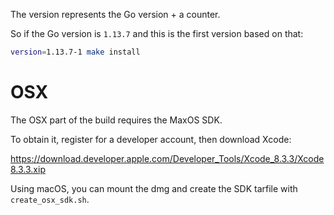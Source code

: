 The version represents the Go version + a counter.

So if the Go version is `1.13.7` and this is the first version based on that:

```bash
version=1.13.7-1 make install
```

# OSX

The OSX part of the build requires the MaxOS SDK.

To obtain it, register for a developer account, then download Xcode:

https://download.developer.apple.com/Developer_Tools/Xcode_8.3.3/Xcode8.3.3.xip


Using macOS, you can mount the dmg and create the SDK tarfile with `create_osx_sdk.sh`.